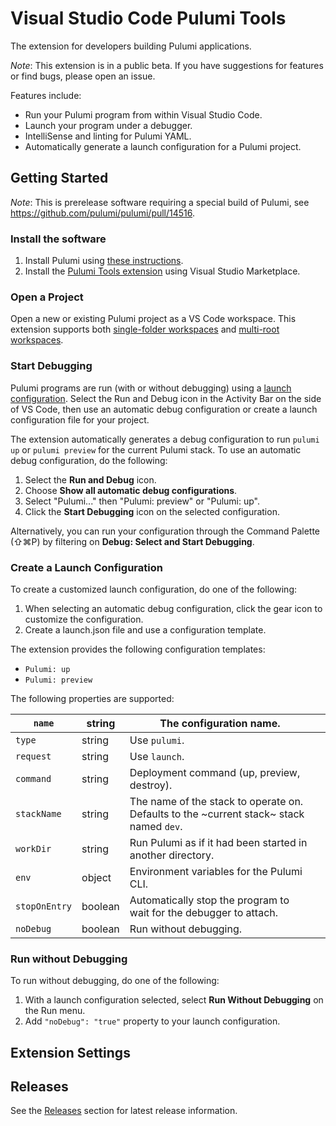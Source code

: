 # Visual Studio Code Pulumi Tools

The extension for developers building Pulumi applications.

_Note_: This extension is in a public beta. If you have suggestions for features or find bugs, please open an issue.

Features include:
- Run your Pulumi program from within Visual Studio Code.
- Launch your program under a debugger.
- IntelliSense and linting for Pulumi YAML.
- Automatically generate a launch configuration for a Pulumi project.
  
## Getting Started

_Note_: This is prerelease software requiring a special build of Pulumi, see https://github.com/pulumi/pulumi/pull/14516.

### Install the software

1. Install Pulumi using [these instructions](https://www.pulumi.com/docs/install/).
2. Install the [Pulumi Tools extension](https://marketplace.visualstudio.com/items?itemName=pulumi.pulumi-vscode-tools) using Visual Studio Marketplace.

### Open a Project

Open a new or existing Pulumi project as a VS Code workspace. This extension supports both [single-folder workspaces](https://code.visualstudio.com/docs/editor/workspaces#_singlefolder-workspaces)
and [multi-root workspaces](https://code.visualstudio.com/docs/editor/workspaces#_multiroot-workspaces).

### Start Debugging

Pulumi programs are run (with or without debugging) using a [launch configuration](https://code.visualstudio.com/docs/editor/debugging#_launch-configurations). Select the Run and Debug icon in the Activity Bar on the side of VS Code, 
then use an automatic debug configuration or create a launch configuration file for your project.

The extension automatically generates a debug configuration to run `pulumi up` or `pulumi preview`
for the current Pulumi stack. To use an automatic debug configuration, do the following:

1. Select the __Run and Debug__ icon.
2. Choose __Show all automatic debug configurations__.
3. Select "Pulumi..." then "Pulumi: preview" or "Pulumi: up".
4. Click the __Start Debugging__ icon on the selected configuration.

Alternatively, you can run your configuration through the Command Palette (⇧⌘P) by filtering on __Debug: Select and Start Debugging__.

### Create a Launch Configuration

To create a customized launch configuration, do one of the following:

1. When selecting an automatic debug configuration, click the gear icon to customize the configuration.
2. Create a launch.json file and use a configuration template.

The extension provides the following configuration templates:
- `Pulumi: up`
- `Pulumi: preview`

The following properties are supported:

| `name` | string | The configuration name. |  |
|---|---|---|---|
| `type` | string | Use `pulumi`. |  |
| `request` | string | Use `launch`. |  |
| `command` | string | Deployment command (up, preview, destroy). |  |
| `stackName` | string | The name of the stack to operate on. Defaults to the ~current stack~ stack named `dev`. |  |
| `workDir` | string | Run Pulumi as if it had been started in another directory. |  |
| `env` | object | Environment variables for the Pulumi CLI. |  |
| `stopOnEntry` | boolean | Automatically stop the program to wait for the debugger to attach. |  |
| `noDebug` | boolean | Run without debugging. |  |

### Run without Debugging
To run without debugging, do one of the following:

1. With a launch configuration selected, select __Run Without Debugging__ on the Run menu.
2. Add `"noDebug": "true"` property to your launch configuration.

## Extension Settings

## Releases

See the [Releases](https://github.com/pulumi/pulumi-vscode-tools/releases) section for latest release information.